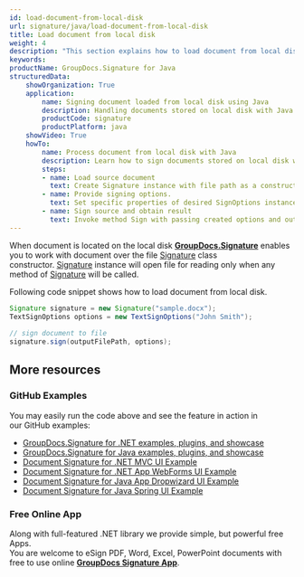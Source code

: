 ```yaml
---
id: load-document-from-local-disk
url: signature/java/load-document-from-local-disk
title: Load document from local disk
weight: 4
description: "This section explains how to load document from local disk with GroupDocs.Signature API."
keywords: 
productName: GroupDocs.Signature for Java
structuredData:
    showOrganization: True
    application:    
        name: Signing document loaded from local disk using Java    
        description: Handling documents stored on local disk with Java language by GroupDocs.Signature for Java APIs
        productCode: signature
        productPlatform: java 
    showVideo: True
    howTo:
        name: Process document from local disk with Java 
        description: Learn how to sign documents stored on local disk with Java
        steps:
        - name: Load source document
          text: Create Signature instance with file path as a constructor parameter. 
        - name: Provide signing options. 
          text: Set specific properties of desired SignOptions instance.
        - name: Sign source and obtain result 
          text: Invoke method Sign with passing created options and output file data. You can save signed file using file path or stream.
---
```

When document is located on the local disk [**GroupDocs.Signature**](https://products.groupdocs.com/signature/java) enables you to work with document over the file [Signature](https://apireference.groupdocs.com/java/signature/com.groupdocs.signature/Signature) class constructor. [Signature](https://apireference.groupdocs.com/java/signature/com.groupdocs.signature/Signature) instance will open file for reading only when any method of [Signature](https://apireference.groupdocs.com/java/signature/com.groupdocs.signature/Signature) will be called.

Following code snippet shows how to load document from local disk.

```java
Signature signature = new Signature("sample.docx");
TextSignOptions options = new TextSignOptions("John Smith");
 
// sign document to file
signature.sign(outputFilePath, options);
```

## More resources

### GitHub Examples 

You may easily run the code above and see the feature in action in our GitHub examples:

*   [GroupDocs.Signature for .NET examples, plugins, and showcase](https://github.com/groupdocs-signature/GroupDocs.Signature-for-.NET)    
*   [GroupDocs.Signature for Java examples, plugins, and showcase](https://github.com/groupdocs-signature/GroupDocs.Signature-for-Java)    
*   [Document Signature for .NET MVC UI Example](https://github.com/groupdocs-signature/GroupDocs.Signature-for-.NET-MVC)    
*   [Document Signature for .NET App WebForms UI Example](https://github.com/groupdocs-signature/GroupDocs.Signature-for-.NET-WebForms)    
*   [Document Signature for Java App Dropwizard UI Example](https://github.com/groupdocs-signature/GroupDocs.Signature-for-Java-Dropwizard)   
*   [Document Signature for Java Spring UI Example](https://github.com/groupdocs-signature/GroupDocs.Signature-for-Java-Spring)
    

### Free Online App 

Along with full-featured .NET library we provide simple, but powerful free Apps.  
You are welcome to eSign PDF, Word, Excel, PowerPoint documents with free to use online **[GroupDocs Signature App](https://products.groupdocs.app/signature)**.
